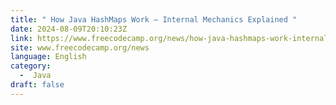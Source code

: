 ```yaml
---
title: " How Java HashMaps Work – Internal Mechanics Explained "
date: 2024-08-09T20:10:23Z
link: https://www.freecodecamp.org/news/how-java-hashmaps-work-internal-mechanics-explained/?utm_medium=RSS&utm_source=news.12bit.vn
site: www.freecodecamp.org/news
language: English
category:
  -  Java 
draft: false
---
```

